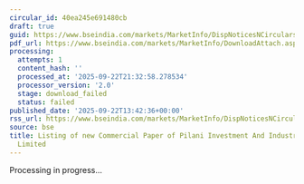 ```yaml
---
circular_id: 40ea245e691480cb
draft: true
guid: https://www.bseindia.com/markets/MarketInfo/DispNoticesNCirculars.aspx?Noticeid={C049009E-8BCD-44E5-B942-09A0EFBAFCD7}&noticeno=20250922-38&dt=09/22/2025&icount=38&totcount=58&flag=0
pdf_url: https://www.bseindia.com/markets/MarketInfo/DownloadAttach.aspx?id=20250922-38&attachedId=
processing:
  attempts: 1
  content_hash: ''
  processed_at: '2025-09-22T21:32:58.278534'
  processor_version: '2.0'
  stage: download_failed
  status: failed
published_date: '2025-09-22T13:42:36+00:00'
rss_url: https://www.bseindia.com/markets/MarketInfo/DispNoticesNCirculars.aspx?Noticeid={C049009E-8BCD-44E5-B942-09A0EFBAFCD7}&noticeno=20250922-38&dt=09/22/2025&icount=38&totcount=58&flag=0
source: bse
title: Listing of new Commercial Paper of Pilani Investment And Industries Corporation
  Limited
---
```


Processing in progress...